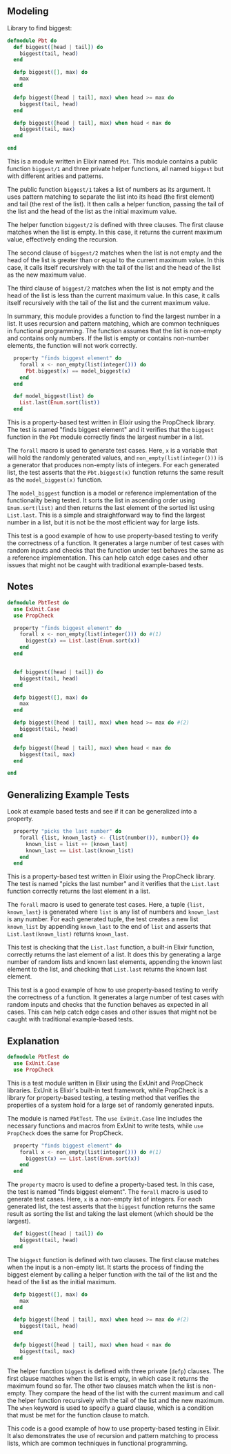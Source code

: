 ## Modeling

Library to find biggest:

```elixir
defmodule Pbt do
  def biggest([head | tail]) do
    biggest(tail, head)
  end

  defp biggest([], max) do
    max
  end

  defp biggest([head | tail], max) when head >= max do
    biggest(tail, head)
  end

  defp biggest([head | tail], max) when head < max do
    biggest(tail, max)
  end

end
```

This is a module written in Elixir named `Pbt`. This module contains a public function `biggest/1` and three private helper functions, all named `biggest` but with different arities and patterns.

The public function `biggest/1` takes a list of numbers as its argument. It uses pattern matching to separate the list into its head (the first element) and tail (the rest of the list). It then calls a helper function, passing the tail of the list and the head of the list as the initial maximum value.

The helper function `biggest/2` is defined with three clauses. The first clause matches when the list is empty. In this case, it returns the current maximum value, effectively ending the recursion.

The second clause of `biggest/2` matches when the list is not empty and the head of the list is greater than or equal to the current maximum value. In this case, it calls itself recursively with the tail of the list and the head of the list as the new maximum value.

The third clause of `biggest/2` matches when the list is not empty and the head of the list is less than the current maximum value. In this case, it calls itself recursively with the tail of the list and the current maximum value.

In summary, this module provides a function to find the largest number in a list. It uses recursion and pattern matching, which are common techniques in functional programming. The function assumes that the list is non-empty and contains only numbers. If the list is empty or contains non-number elements, the function will not work correctly.

```elixir
  property "finds biggest element" do
    forall x <- non_empty(list(integer())) do
      Pbt.biggest(x) == model_biggest(x)
    end
  end

  def model_biggest(list) do
    List.last(Enum.sort(list))
  end
```

This is a property-based test written in Elixir using the PropCheck library. The test is named "finds biggest element" and it verifies that the `biggest` function in the `Pbt` module correctly finds the largest number in a list.

The `forall` macro is used to generate test cases. Here, `x` is a variable that will hold the randomly generated values, and `non_empty(list(integer()))` is a generator that produces non-empty lists of integers. For each generated list, the test asserts that the `Pbt.biggest(x)` function returns the same result as the `model_biggest(x)` function.

The `model_biggest` function is a model or reference implementation of the functionality being tested. It sorts the list in ascending order using `Enum.sort(list)` and then returns the last element of the sorted list using `List.last`. This is a simple and straightforward way to find the largest number in a list, but it is not be the most efficient way for large lists.

This test is a good example of how to use property-based testing to verify the correctness of a function. It generates a large number of test cases with random inputs and checks that the function under test behaves the same as a reference implementation. This can help catch edge cases and other issues that might not be caught with traditional example-based tests.

## Notes

```elixir
defmodule PbtTest do
  use ExUnit.Case
  use PropCheck

  property "finds biggest element" do
    forall x <- non_empty(list(integer())) do #(1)
      biggest(x) == List.last(Enum.sort(x))
    end
  end


  def biggest([head | tail]) do
    biggest(tail, head)
  end

  defp biggest([], max) do
    max
  end

  defp biggest([head | tail], max) when head >= max do #(2)
    biggest(tail, head)
  end

  defp biggest([head | tail], max) when head < max do
    biggest(tail, max)
  end

end
```

## Generalizing Example Tests

Look at example based tests and see if it can be generalized into a property.

```elixir
  property "picks the last number" do
    forall {list, known_last} <- {list(number()), number()} do
      known_list = list ++ [known_last]
      known_last == List.last(known_list)
    end
  end
```

This is a property-based test written in Elixir using the PropCheck library. The test is named "picks the last number" and it verifies that the `List.last` function correctly returns the last element in a list.

The `forall` macro is used to generate test cases. Here, a tuple `{list, known_last}` is generated where `list` is any list of numbers and `known_last` is any number. For each generated tuple, the test creates a new list `known_list` by appending `known_last` to the end of `list` and asserts that `List.last(known_list)` returns `known_last`.

This test is checking that the `List.last` function, a built-in Elixir function, correctly returns the last element of a list. It does this by generating a large number of random lists and known last elements, appending the known last element to the list, and checking that `List.last` returns the known last element.

This test is a good example of how to use property-based testing to verify the correctness of a function. It generates a large number of test cases with random inputs and checks that the function behaves as expected in all cases. This can help catch edge cases and other issues that might not be caught with traditional example-based tests.

## Explanation

```elixir
defmodule PbtTest do
  use ExUnit.Case
  use PropCheck
```

This is a test module written in Elixir using the ExUnit and PropCheck libraries. ExUnit is Elixir's built-in test framework, while PropCheck is a library for property-based testing, a testing method that verifies the properties of a system hold for a large set of randomly generated inputs.

The module is named `PbtTest`. The `use ExUnit.Case` line includes the necessary functions and macros from ExUnit to write tests, while `use PropCheck` does the same for PropCheck.

```elixir
  property "finds biggest element" do
    forall x <- non_empty(list(integer())) do #(1)
      biggest(x) == List.last(Enum.sort(x))
    end
  end
```

The `property` macro is used to define a property-based test. In this case, the test is named "finds biggest element". The `forall` macro is used to generate test cases. Here, `x` is a non-empty list of integers. For each generated list, the test asserts that the `biggest` function returns the same result as sorting the list and taking the last element (which should be the largest).

```elixir
  def biggest([head | tail]) do
    biggest(tail, head)
  end
```

The `biggest` function is defined with two clauses. The first clause matches when the input is a non-empty list. It starts the process of finding the biggest element by calling a helper function with the tail of the list and the head of the list as the initial maximum.

```elixir
  defp biggest([], max) do
    max
  end

  defp biggest([head | tail], max) when head >= max do #(2)
    biggest(tail, head)
  end

  defp biggest([head | tail], max) when head < max do
    biggest(tail, max)
  end
```

The helper function `biggest` is defined with three private (`defp`) clauses. The first clause matches when the list is empty, in which case it returns the maximum found so far. The other two clauses match when the list is non-empty. They compare the head of the list with the current maximum and call the helper function recursively with the tail of the list and the new maximum. The `when` keyword is used to specify a guard clause, which is a condition that must be met for the function clause to match.

This code is a good example of how to use property-based testing in Elixir. It also demonstrates the use of recursion and pattern matching to process lists, which are common techniques in functional programming.
